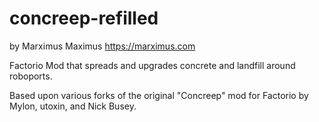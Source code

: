 # concreep-refilled

by Marximus Maximus
https://marximus.com

Factorio Mod that spreads and upgrades concrete and landfill around roboports.

Based upon various forks of the original "Concreep" mod for Factorio by Mylon, utoxin, and Nick Busey.
